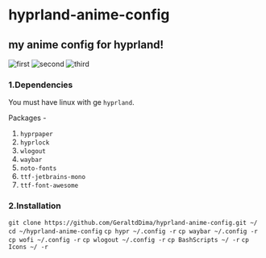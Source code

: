 # hyprland-anime-config
## my anime config for hyprland!

![first](https://github.com/user-attachments/assets/e5c27c1c-2ba6-48fb-ba95-39ce6d72728e)
![second](https://github.com/user-attachments/assets/c5f59fb5-9cca-43ce-aae1-ba6227e342ef)
![third](https://github.com/user-attachments/assets/132561da-94d8-444b-8ccb-69a6802508f1)

### 1.Dependencies

You must have linux with ge `hyprland`.

Packages -
1. `hyprpaper`
2. `hyprlock`
3. `wlogout`
4. `waybar`
5. `noto-fonts`
6. `ttf-jetbrains-mono`
7. `ttf-font-awesome`

### 2.Installation 

`git clone https://github.com/GeraltdDima/hyprland-anime-config.git ~/`
`cd ~/hyprland-anime-config`
`cp hypr ~/.config -r`
`cp waybar ~/.config -r`
`cp wofi ~/.config -r`
`cp wlogout ~/.config -r`
`cp BashScripts ~/ -r`
`cp Icons ~/ -r`
